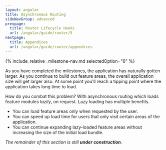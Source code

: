 ```yaml
---
layout: angular
title: Asynchronous Routing
sideNavGroup: advanced
prevpage:
  title: Router Lifecycle Hooks
  url: /angular/guide/router/5
nextpage:
  title: Appendices
  url: /angular/guide/router/appendices
---
```

<!-- FilePath: src/angular/guide/router/6.md -->
<?code-excerpt path-base="router"?>
{% include_relative _milestone-nav.md selectedOption="6" %}

As you have completed the milestones, the application has naturally gotten larger.
As you continue to build out feature areas, the overall application size will get larger also.
At some point you'll reach a tipping point where the application takes long time to load.

How do you combat this problem?  With asynchronous routing which loads feature modules _lazily_, on request.
Lazy loading has multiple benefits.

- You can load feature areas only when requested by the user.
- You can speed up load time for users that only visit certain areas of the application.
- You can continue expanding lazy-loaded feature areas without increasing the size of the initial load bundle.

_The remainder of this section is still **under construction**._